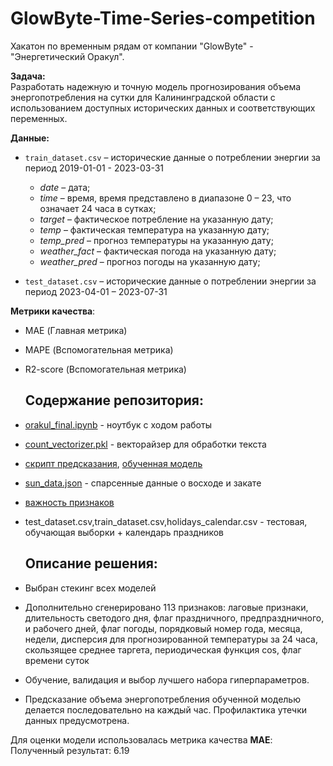 # GlowByte-Time-Series-competition
Хакатон по временным рядам от компании "GlowByte" - "Энергетический Оракул".

**Задача:**  
Разработать надежную и точную модель прогнозирования объема
энергопотребления на сутки для Калининградской области с использованием
доступных исторических данных и соответствующих переменных.


**Данные:**
- `train_dataset.csv` – исторические данные о потреблении энергии за период 2019-01-01 - 2023-03-31
     * *date* – дата;
     * *time* – время,  время  представлено  в  диапазоне  0  –  23,  что  означает  24 часа в сутках;
     * *target* – фактическое потребление на указанную дату;
     * *temp* – фактическая температура на указанную дату;
     * *temp_pred* – прогноз температуры на указанную дату;
     * *weather_fact* – фактическая погода на указанную дату;
     * *weather_pred* – прогноз погоды на указанную дату;

- `test_dataset.csv` – исторические данные о потреблении энергии за период 2023-04-01 – 2023-07-31

**Метрики качества**:
- MAE (Главная метрика)
- MAPE (Вспомогательная метрика)
- R2-score (Вспомогательная метрика)

  ## Содержание репозитория:
- [orakul_final.ipynb](https://github.com/aminaadzhieva/GlowByte-Time-Series-competition/blob/main/orakul_final.ipynb) - ноутбук с ходом работы
- [count_vectorizer.pkl](https://github.com/aminaadzhieva/GlowByte-Time-Series-competition/blob/main/count_vectorizer.pkl) - векторайзер для обработки текста
- [скрипт предсказания](https://github.com/aminaadzhieva/GlowByte-Time-Series-competition/blob/main/main.py), [обученная модель](https://github.com/aminaadzhieva/GlowByte-Time-Series-competition/blob/main/pipe.pkl)
- [sun_data.json](https://github.com/aminaadzhieva/GlowByte-Time-Series-competition/blob/main/sun_data.json)  - спарсенные данные о восходе и закате
- [важность признаков](https://github.com/aminaadzhieva/GlowByte-Time-Series-competition/blob/main/feature-importance.xlsx)
- test_dataset.csv,train_dataset.csv,holidays_calendar.csv - тестовая, обучающая выборки + календарь праздников

  ## Описание решения:
- Выбран стекинг всех моделей
- Дополнительно сгенерировано 113 признаков: лаговые признаки, длительность светодого дня, флаг праздничного, предпраздничного, и рабочего дней, флаг погоды, порядковый номер года, месяца, недели, дисперсия  для прогнозированной температуры за 24 часа, скользящее среднее таргета, периодическая функция cos, флаг времени суток 
- Обучение, валидация и выбор лучшего набора гиперпараметров.
- Предсказание объема энергопотребления обученной моделью делается последовательно на каждый час. Профилактика утечки данных предусмотрена.

Для оценки модели использовалась метрика качества  **MAE**:
Полученный результат: 6.19
